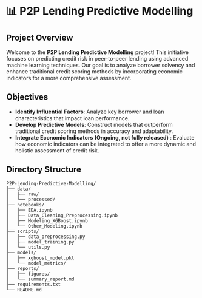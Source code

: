 # 📊 P2P Lending Predictive Modelling

## Project Overview
Welcome to the **P2P Lending Predictive Modelling** project! This initiative focuses on predicting credit risk in peer-to-peer lending using advanced machine learning techniques. Our goal is to analyze borrower solvency and enhance traditional credit scoring methods by incorporating economic indicators for a more comprehensive assessment.

## Objectives
- **Identify Influential Factors**: Analyze key borrower and loan characteristics that impact loan performance.
- **Develop Predictive Models**: Construct models that outperform traditional credit scoring methods in accuracy and adaptability.
- **Integrate Economic Indicators** __(Ongoing, not fully released)__ : Evaluate how economic indicators can be integrated to offer a more dynamic and holistic assessment of credit risk.

## Directory Structure 
```plaintext
P2P-Lending-Predictive-Modelling/
├── data/
│   ├── raw/
│   └── processed/
├── notebooks/
│   ├── EDA.ipynb
│   ├── Data_Cleaning_Preprocessing.ipynb
│   ├── Modeling_XGBoost.ipynb
│   └── Other_Modeling.ipynb
├── scripts/
│   ├── data_preprocessing.py
│   ├── model_training.py
│   └── utils.py
├── models/
│   ├── xgboost_model.pkl
│   └── model_metrics/
├── reports/
│   ├── figures/
│   └── summary_report.md
├── requirements.txt
└── README.md
